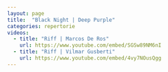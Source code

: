 ```yaml
---
layout: page
title:  "Black Night | Deep Purple"
categories: repertorie
videos:
  - title: "Riff | Marcos De Ros"
    url: https://www.youtube.com/embed/SGSw89NM6nI
  - title: "Riff | Vilmar Gusberti"
    url: https://www.youtube.com/embed/4vy7NOusQgg
---
```


